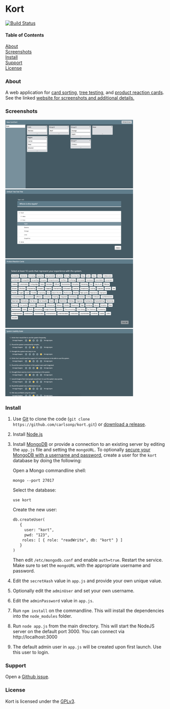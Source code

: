 Kort
===========

[![Build Status](https://travis-ci.org/carlsonp/kort.svg?branch=master)](https://travis-ci.org/carlsonp/kort)

#### Table of Contents  
[About](#About)  
[Screenshots](#Screenshots)  
[Install](#Install)  
[Support](#Support)  
[License](#License)


<a name="About"/>

### About

A web application for
[card sorting](https://en.wikipedia.org/wiki/Card_sorting),
[tree testing](https://en.wikipedia.org/wiki/Tree_testing),
and [product reaction cards](https://en.wikipedia.org/wiki/Microsoft_Reaction_Card_Method_(Desirability_Testing)).
See the linked [website for screenshots and additional details.](https://carlsonp.github.io/kort/)

<a name="Screenshots"/>

### Screenshots

<img src="/docs/cs.png" width="400"/>
<img src="/docs/tt.png" width="400"/>
<img src="/docs/prc.png" width="400"/>
<img src="/docs/sus.png" width="400"/>

<a name="Install"/>

### Install

1. Use [Git](https://git-scm.com/) to clone the code (`git clone https://github.com/carlsonp/kort.git`) or [download a release](https://github.com/carlsonp/kort/releases).

2. Install [Node.js](https://nodejs.org)

3. Install [MongoDB](https://www.mongodb.com/) or provide a connection to an existing server
by editing the `app.js` file and setting the `mongoURL`.  To optionally [secure your MongoDB with a username
and password](https://stackoverflow.com/questions/4881208/how-to-secure-mongodb-with-username-and-password/19768877),
create a user for the `kort` database by doing the following:

    Open a Mongo commandline shell:
    ```
    mongo --port 27017
    ```

    Select the database:
    ```
    use kort
    ```

    Create the new user:
    ```
    db.createUser(
       {
         user: "kort",
         pwd: "123",
        roles: [ { role: "readWrite", db: "kort" } ]
       }
    )
    ```

    Then edit `/etc/mongodb.conf` and enable `auth=true`.  Restart the service.  Make sure to set
    the `mongoURL` with the appropriate username and password.

4. Edit the `secretHash` value in `app.js` and provide your own unique value.

5. Optionally edit the `adminUser` and set your own username.

6. Edit the `adminPassword` value in `app.js`.

7. Run `npm install` on the commandline.  This will install the dependencies into the `node_modules` folder.

8. Run `node app.js` from the main directory.  This will start the NodeJS server
on the default port 3000.  You can connect via http://localhost:3000

9. The default admin user in `app.js` will be created upon first launch.  Use this user to login.

<a name="Support"/>

### Support

Open a [Github issue](https://github.com/carlsonp/kort/issues).

<a name="License"/>

### License

Kort is licensed under the [GPLv3](https://www.gnu.org/licenses/gpl-3.0.en.html).
